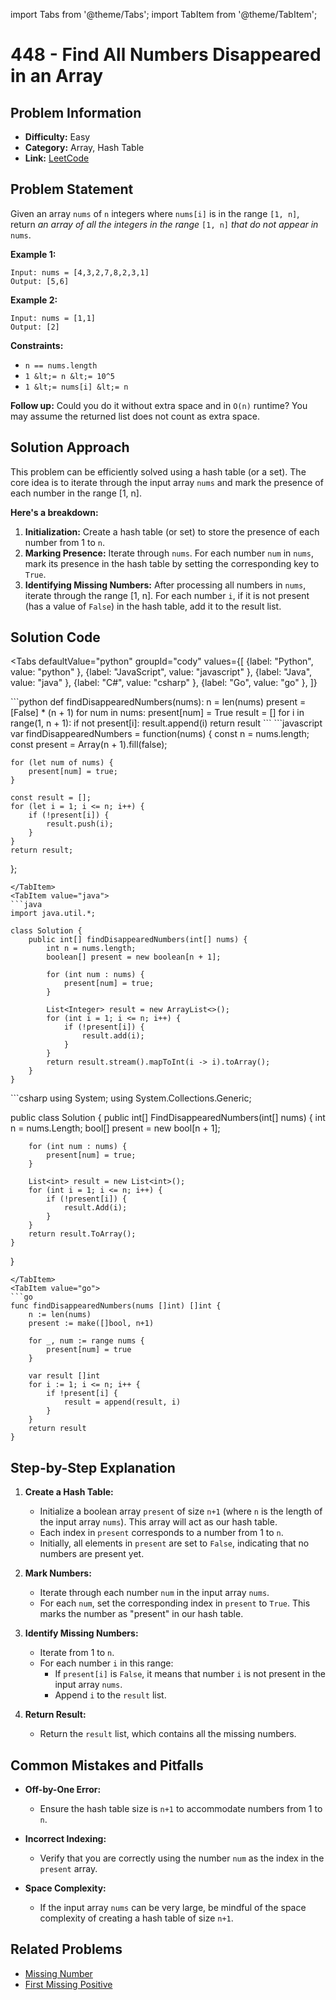 import Tabs from '@theme/Tabs';
import TabItem from '@theme/TabItem';

# 448 - Find All Numbers Disappeared in an Array

## Problem Information
- **Difficulty:** Easy
- **Category:** Array, Hash Table
- **Link:** [LeetCode](https://leetcode.com/problems/find-all-numbers-disappeared-in-an-array)

## Problem Statement

Given an array `nums` of `n` integers where `nums[i]` is in the range `[1, n]`, return *an array of all the integers in the range* `[1, n]` *that do not appear in* `nums`.

**Example 1:**
```
Input: nums = [4,3,2,7,8,2,3,1]
Output: [5,6]
```

**Example 2:**

```
Input: nums = [1,1]
Output: [2]
```


**Constraints:**
- `n == nums.length`
- `1 &lt;= n &lt;= 10^5`
- `1 &lt;= nums[i] &lt;= n`


**Follow up:** Could you do it without extra space and in `O(n)` runtime? You may assume the returned list does not count as extra space.


## Solution Approach

This problem can be efficiently solved using a hash table (or a set). The core idea is to iterate through the input array `nums` and mark the presence of each number in the range [1, n].  

**Here's a breakdown:**

1. **Initialization:** Create a hash table (or set) to store the presence of each number from 1 to `n`.
2. **Marking Presence:** Iterate through `nums`. For each number `num` in `nums`, mark its presence in the hash table by setting the corresponding key to `True`. 
3. **Identifying Missing Numbers:**  After processing all numbers in `nums`, iterate through the range [1, n].  For each number `i`, if it is not present (has a value of `False`) in the hash table, add it to the result list.



## Solution Code
<Tabs
  defaultValue="python"
  groupId="cody"
  values={[
    {label: "Python", value: "python" },
    {label: "JavaScript", value: "javascript" },
    {label: "Java", value: "java" },
    {label: "C#", value: "csharp" },
    {label: "Go", value: "go" },
  ]}
>
<TabItem value="python">
```python
def findDisappearedNumbers(nums):
    n = len(nums)
    present = [False] * (n + 1)
    for num in nums:
        present[num] = True
    result = []
    for i in range(1, n + 1):
        if not present[i]:
            result.append(i)
    return result
```
</TabItem>
<TabItem value="javascript">
```javascript
var findDisappearedNumbers = function(nums) {
    const n = nums.length;
    const present = Array(n + 1).fill(false);

    for (let num of nums) {
        present[num] = true;
    }

    const result = [];
    for (let i = 1; i <= n; i++) {
        if (!present[i]) {
            result.push(i);
        }
    }
    return result;
};
```
</TabItem>
<TabItem value="java">
```java
import java.util.*;

class Solution {
    public int[] findDisappearedNumbers(int[] nums) {
        int n = nums.length;
        boolean[] present = new boolean[n + 1];

        for (int num : nums) {
            present[num] = true;
        }

        List<Integer> result = new ArrayList<>();
        for (int i = 1; i <= n; i++) {
            if (!present[i]) {
                result.add(i);
            }
        }
        return result.stream().mapToInt(i -> i).toArray();
    }
}
```
</TabItem>
<TabItem value="csharp">
```csharp
using System;
using System.Collections.Generic;

public class Solution {
    public int[] FindDisappearedNumbers(int[] nums) {
        int n = nums.Length;
        bool[] present = new bool[n + 1];

        for (int num : nums) {
            present[num] = true;
        }

        List<int> result = new List<int>();
        for (int i = 1; i <= n; i++) {
            if (!present[i]) {
                result.Add(i);
            }
        }
        return result.ToArray();
    }
}
```
</TabItem>
<TabItem value="go">
```go
func findDisappearedNumbers(nums []int) []int {
    n := len(nums)
    present := make([]bool, n+1)

    for _, num := range nums {
        present[num] = true
    }

    var result []int
    for i := 1; i <= n; i++ {
        if !present[i] {
            result = append(result, i)
        }
    }
    return result
}
```
</TabItem>
</Tabs>

## Step-by-Step Explanation

1. **Create a Hash Table:**
   - Initialize a boolean array `present` of size `n+1` (where `n` is the length of the input array `nums`). This array will act as our hash table. 
   - Each index in `present` corresponds to a number from 1 to `n`.
   - Initially, all elements in `present` are set to `False`, indicating that no numbers are present yet.

2. **Mark Numbers:**
   - Iterate through each number `num` in the input array `nums`. 
   - For each `num`, set the corresponding index in `present` to `True`. This marks the number as "present" in our hash table.

3. **Identify Missing Numbers:**
   - Iterate from 1 to `n`.
   - For each number `i` in this range:
     - If `present[i]` is `False`, it means that number `i` is not present in the input array `nums`.
     - Append `i` to the `result` list.

4. **Return Result:**
   - Return the `result` list, which contains all the missing numbers.



## Common Mistakes and Pitfalls

- **Off-by-One Error:**
   -  Ensure the hash table size is `n+1` to accommodate numbers from 1 to `n`.

- **Incorrect Indexing:**
   -  Verify that you are correctly using the number `num` as the index in the `present` array.

- **Space Complexity:**
   -  If the input array `nums` can be very large, be mindful of the space complexity of creating a hash table of size `n+1`.



## Related Problems
- [Missing Number](https://leetcode.com/problems/missing-number/)
- [First Missing Positive](https://leetcode.com/problems/first-missing-positive/)